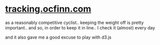 [tracking.ocfinn.com](http://tracking.ocfinn.com)
========

as a reasonably competitive cyclist.. keeping the weight off is  pretty
important.. and so, in order to keep it in line.. I check it (almost) every day



and it also gave me a good excuse to play with d3.js
